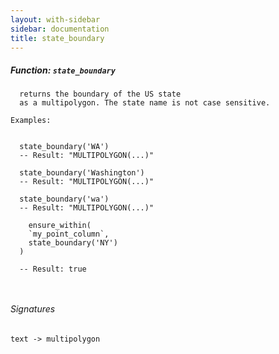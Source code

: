 ```yaml
---
layout: with-sidebar
sidebar: documentation
title: state_boundary
---
```


##### Function: `state_boundary`
```
  returns the boundary of the US state
  as a multipolygon. The state name is not case sensitive.

Examples:


  state_boundary('WA')
  -- Result: "MULTIPOLYGON(...)"

  state_boundary('Washington')
  -- Result: "MULTIPOLYGON(...)"

  state_boundary('wa')
  -- Result: "MULTIPOLYGON(...)"

    ensure_within(
    `my_point_column`,
    state_boundary('NY')
  )

  -- Result: true



```

###### Signatures
    text -> multipolygon


